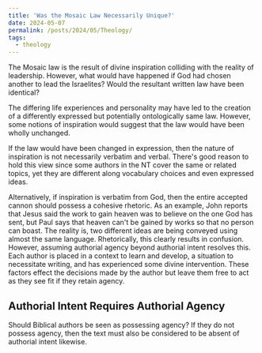 ```yaml
---
title: 'Was the Mosaic Law Necessarily Unique?'
date: 2024-05-07
permalink: /posts/2024/05/Theology/
tags:
  - theology
---
```



The Mosaic law is the result of divine inspiration colliding with the reality of leadership. However, what would have happened if God had chosen another to lead the Israelites? Would the resultant written law have been identical? 

The differing life experiences and personality may have led to the creation of a differently expressed but potentially ontologically same law. However, some notions of inspiration would suggest that the law would have been wholly unchanged. 

If the law would have been changed in expression, then the nature of inspiration is not necessarily verbatim and verbal. There's good reason to hold this view since some authors in the NT cover the same or related topics, yet they are different along vocabulary choices and even expressed ideas. 

Alternatively, if inspiration is verbatim from God, then the entire accepted cannon should possess a cohesive rhetoric. As an example, John reports that Jesus said the work to gain heaven was to believe on the one God has sent, but Paul says that heaven can't be gained by works so that no person can boast. The reality is, two different ideas are being conveyed using almost the same language. Rhetorically, this clearly results in confusion. However, assuming authorial agency beyond authorial intent resolves this. Each author is placed in a context to learn and develop, a situation to necessitate writing, and has experienced some divine intervention. These factors effect the decisions made by the author but leave them free to act as they see fit if they retain agency.


Authorial Intent Requires Authorial Agency
------

Should Biblical authors be seen as possessing agency? If they do not possess agency, then the text must also be considered to be absent of authorial intent likewise. 


